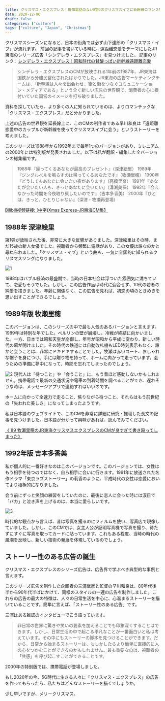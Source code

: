 ```yaml
---
title: クリスマス・エクスプレス｜携帯電話のない昭和のクリスマスイブに新幹線ロマンス物語
date: 2020-12-06
draft: false
categories: ["culture"]
tags: ["culture", "Japan", "Christmas"]
---
```

クリスマスシーズンになると、日本の街角では必ず山下達郎の「クリスマス・イブ」が流れます。
前回の記事を書いている時に、遠距離恋愛をテーマにしたJR東海のシリーズ広告「シンデレラ・エクスプレス」を見つけました。
記事のリンク：[シンデレラ・エクスプレス｜昭和時代の甘酸っぱい新幹線遠距離恋愛](http://mp.weixin.qq.com/s?__biz=MzI5MTY0OTM5NA==&mid=2247484420&idx=1&sn=b2813de37850e7609e6b58ee68479dfb&chksm=ec0c2619db7baf0f4ece1a1328ea26ca2d32be83480cea5fd4c101575367c13d094d34da3c39&scene=21#wechat_redirect)

> シンデレラ・エクスプレスのCMが放映される1年前の1987年、JR東海は国鉄から分離民営化されたばかりでした。JR東海の広告マーケティングチームは、「新幹線は人々を出会わせ、街と街をつなぐコミュニケーション・メディアである」という全く新しい広告の世界観で、消費者の心に根付いていた国営のイメージを打ち破りました。



資料を探していたら、より多くの人に知られているのは、よりロマンチックな「クリスマス・エクスプレス」だと分かりました。

上述の広告の世界観を延長線上に、このCMの制作者である早川和良は「遠距離恋愛中のカップルが新幹線を使ってクリスマスイブに会う」というストーリーを考えました。

このシリーズは1988年から1992年まで毎年1つのバージョンがあり、ミレニアムの2000年には特別版が発表されました。以下は私が翻訳・編集した全バージョンの総集編です。

> 1988年『帰ってくるあなたが最高のプレゼント』（深津絵里）
1989年『ジングルベルを鳴らすのは帰ってくるあなたです』（牧瀬里穂）
1990年『どうしてもあなたに会いたい夜があります』（高橋里奈）
1991年『あなたが会いたい人も、きっとあなたに会いたい』（溝渕美保）
1992年『会えなかった時間を今夜取り戻したいのです』（吉本多香美）
2000年『ひとは、きっと、ひとりじゃない』（深津・牧瀬再登場）

[Bilibili视频链接: (中字)Xmas Express-JR東海CM集】](https://www.bilibili.com/video/BV1hy4y1S7nV/?share_source=copy_web&vd_source=dcd013842618f18e85ae1ee955f4ea4a)


## 1988年 深津絵里

第1弾が放映された後、非常に大きな反響がありました。深津絵里はその時、まだ15歳の新人女優でした。視聴者から頻繁に電話があり、この女優は誰なのかと尋ねられました。「クリスマス・イブ」という曲も、一気に全国的に知られるクリスマスソングになりました。

![1](/images/christmas-express/1.jpeg)

1988年はバブル経済の最盛期で、当時の日本社会は浮ついた雰囲気に満ちていて、恋愛もそうでした。しかし、この広告作品は時代に迎合せず、10代の若者の純愛を描きました。年齢に関係なく、この広告を見れば、初恋の頃のときめきを思い出すことができるでしょう。


## 1989年版 牧瀬里穂

このバージョンは、このシリーズの中で最も人気のあるバージョンと言えます。1989年は特別な年でした。ベルリンの壁が崩壊し、冷戦が終結に向かいました。一方、日本では昭和天皇が崩御し、年号が昭和から平成に変わり、新しい時代の幕が開けました。その時代の鉄道には自動改札機もLED時刻表示もなく、誰かと会うことは、非常にドキドキすることでした。牧瀬は赤いコート、おしゃれな帽子を身につけ、手には贈り物を持って、ホームに向かって走っています。会うための準備に夢中になって、時間を忘れてしまったのでしょう。

![2](/images/christmas-express/2.png)
現代人は「待つこと」や「会うこと」に、もう昔ほど感動しないかもしれません。携帯電話で最新の交通状況や電車の到着時間を調べることができ、遅れそうな時は、メッセージアプリで連絡すればいいのです。

ホームに向かって全速力で走ること、焦りながら待つこと、それらはもう前世紀の「失われた美しさ」になってしまったようです。

私は日本語のウェブサイトで、このCMを非常に詳細に研究・推理した長文の記事を見つけました。日本語が分かって興味があれば、読んでみてください。

[《'89 牧瀬里穂のJR東海クリスマスエクスプレスのCMが良すぎて書き殴ってしまった》](https://sakumaga.sakura.ad.jp/entry/2020/10/07/120000)

## 1992年版 吉本多香美

私が個人的に一番好きなのはこのバージョンです。このバージョンでは、女性はもう相手を待つのではなく、自ら相手に会いに行きます。1991年に放送された名作ドラマ「東京ラブストーリー」の莉香のように、平成時代の女性は恋愛においてより積極的になりました。

会う前にずっと笑顔の練習をしていたのに、最後に恋人に会った時には涙目で「バカ」と泣き声を上げるのは、本当に愛らしいです。

![3](/images/christmas-express/3.jpeg)

時代的な観点から言えば、昔は写真を撮るのにフィルムを使い、写真店で現像していました。しかし、このCMでは、女主人公が証明写真機で写真を撮り、待たずにすぐに写真を取ってカードに貼っています。これもある程度、当時の時代の風潮を反映し、新しい技術の発展を体現しているのでしょう。
                     
## ストーリー性のある広告の誕生

クリスマス・エクスプレスのシリーズ広告は、広告界で学ぶべき典型的な事例と言えます。

このシリーズ広告を制作した企画者の三浦武彦と監督の早川和良は、80年代後半から90年代半ばにかけて、同様のスタイルの一連の広告を制作しました。これらの広告の最大の特徴は、人々の日常生活を中心に、心温まるストーリーを描いていることです。簡単に言えば、「ストーリー性のある広告」です。

三浦はある雑誌のインタビューでこう語っています。

> 非日常の世界に驚きや笑いの要素を加えることでも印象深くすることはできます。しかし、日常生活の中で起こる平凡なことが一番面白いと私は考えています。その中にもストーリーの脚本を見つけることができます。だから、日常から始まるストーリーは、もしかしたらより簡単に直接的に人の心をつかむことができるのかもしれません。最も重要なのは、視聴者の「共感」を呼び起こすことができることです。

2000年の特別版では、携帯電話が登場しました。

もし2020年の今、5G時代に生きる人々に「クリスマス・エクスプレス」の広告を作ってもらったら、私たちはどんなストーリーを描くでしょうか。

少し早いですが、メリークリスマス。